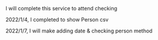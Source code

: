 I will complete this service to attend checking

2022/1/4, I completed to show Person csv

2022/1/7, I will make adding date & checking person method